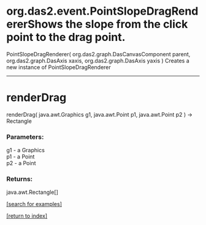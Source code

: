 # org.das2.event.PointSlopeDragRendererShows the slope from the click point to the drag point.
PointSlopeDragRenderer( org.das2.graph.DasCanvasComponent parent, org.das2.graph.DasAxis xaxis, org.das2.graph.DasAxis yaxis )
Creates a new instance of PointSlopeDragRenderer

***
<a name="renderDrag"></a>
# renderDrag
renderDrag( java.awt.Graphics g1, java.awt.Point p1, java.awt.Point p2 ) &rarr; Rectangle



### Parameters:
g1 - a Graphics
<br>p1 - a Point
<br>p2 - a Point

### Returns:
java.awt.Rectangle[]


<a href="https://github.com/autoplot/dev/search?q=renderDrag&unscoped_q=renderDrag">[search for examples]</a>

<a href="https://github.com/autoplot/documentation/blob/master/javadoc/index-all.md">[return to index]</a>

